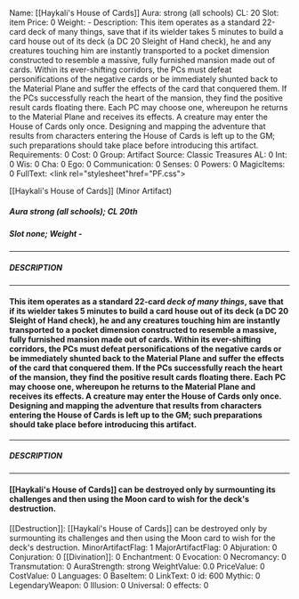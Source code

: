 Name: [[Haykali's House of Cards]]
Aura: strong (all schools)
CL: 20
Slot: item
Price: 0
Weight: -
Description: This item operates as a standard 22-card deck of many things, save that if its wielder takes 5 minutes to build a card house out of its deck (a DC 20 Sleight of Hand check), he and any creatures touching him are instantly transported to a pocket dimension constructed to resemble a massive, fully furnished mansion made out of cards. Within its ever-shifting corridors, the PCs must defeat personifications of the negative cards or be immediately shunted back to the Material Plane and suffer the effects of the card that conquered them. If the PCs successfully reach the heart of the mansion, they find the positive result cards floating there. Each PC may choose one, whereupon he returns to the Material Plane and receives its effects. A creature may enter the House of Cards only once. Designing and mapping the adventure that results from characters entering the House of Cards is left up to the GM; such preparations should take place before introducing this artifact.
Requirements: 0
Cost: 0
Group: Artifact
Source: Classic Treasures
AL: 0
Int: 0
Wis: 0
Cha: 0
Ego: 0
Communication: 0
Senses: 0
Powers: 0
MagicItems: 0
FullText: <link rel="stylesheet"href="PF.css"><div class="heading"><p class="alignleft">[[Haykali's House of Cards]] (Minor Artifact)</p><div style="clear: both;"></div></div><div><h5><b>Aura </b>strong (all schools); <b>CL </b>20th</h5><h5><b>Slot </b>none; <b>Weight </b>-</h5></div><hr/><div><h5><b>DESCRIPTION</b></h5></div><hr/><div><h4><p>This item operates as a standard 22-card <i>deck of many things</i>, save that if its wielder takes 5 minutes to build a card house out of its deck (a DC 20 Sleight of Hand check), he and any creatures touching him are instantly transported to a pocket dimension constructed to resemble a massive, fully furnished mansion made out of cards. Within its ever-shifting corridors, the PCs must defeat personifications of the negative cards or be immediately shunted back to the Material Plane and suffer the effects of the card that conquered them. If the PCs successfully reach the heart of the mansion, they find the positive result cards floating there. Each PC may choose one, whereupon he returns to the Material Plane and receives its effects. A creature may enter the House of Cards only once. Designing and mapping the adventure that results from characters entering the House of Cards is left up to the GM; such preparations should take place before introducing this artifact.</p></h4></div><hr/><div><h5><b>DESCRIPTION</b></h5></div><hr/><div><h4><p>[[Haykali's House of Cards]] can be destroyed only by surmounting its challenges and then using the Moon card to wish for the deck's destruction.</p></h4></div>
[[Destruction]]: [[Haykali's House of Cards]] can be destroyed only by surmounting its challenges and then using the Moon card to wish for the deck's destruction.
MinorArtifactFlag: 1
MajorArtifactFlag: 0
Abjuration: 0
Conjuration: 0
[[Divination]]: 0
Enchantment: 0
Evocation: 0
Necromancy: 0
Transmutation: 0
AuraStrength: strong
WeightValue: 0.0
PriceValue: 0
CostValue: 0
Languages: 0
BaseItem: 0
LinkText: 0
id: 600
Mythic: 0
LegendaryWeapon: 0
Illusion: 0
Universal: 0
effects: 0
